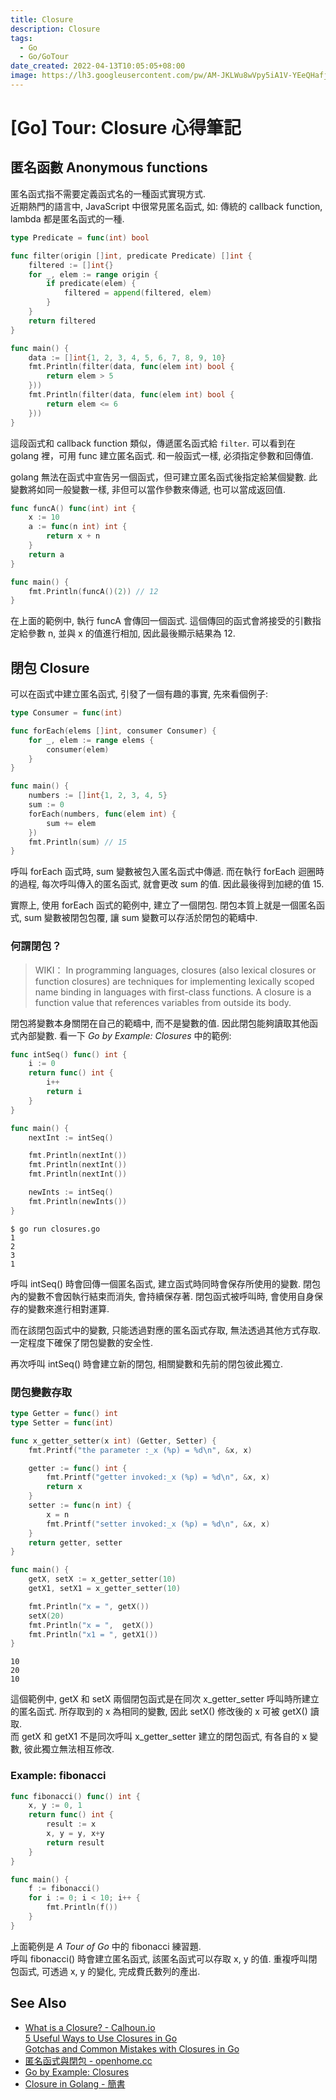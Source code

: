 ```yaml
---
title: Closure
description: Closure
tags:
  - Go
  - Go/GoTour
date_created: 2022-04-13T10:05:05+08:00
image: https://lh3.googleusercontent.com/pw/AM-JKLWu8wVpy5iA1V-YEeQHafjhEuZiS8kFPaPu0pj_m6yi09YtCsVYFT8Z6LxtDL57sWDXa8rRZm6B_OsIhWjgBWupJ1ZopYhtDR5PMn-4q8ypuliQvh5KDBfdZmKAxOkIXb4FhRvkuQsRhKiyjB02tR6otw=w860-h480-no?authuser=0s
---
```


[Go] Tour: Closure 心得筆記
==========================


匿名函數 Anonymous functions
---------------------------

匿名函式指不需要定義函式名的一種函式實現方式.  
近期熱門的語言中, JavaScript 中很常見匿名函式,
如: 傳統的 callback function, lambda 都是匿名函式的一種.

``` go
type Predicate = func(int) bool

func filter(origin []int, predicate Predicate) []int {
    filtered := []int{}
    for _, elem := range origin {
        if predicate(elem) {
            filtered = append(filtered, elem)
        }
    }
    return filtered
}

func main() {
    data := []int{1, 2, 3, 4, 5, 6, 7, 8, 9, 10}
    fmt.Println(filter(data, func(elem int) bool {
        return elem > 5
    }))
    fmt.Println(filter(data, func(elem int) bool {
        return elem <= 6
    }))
}
```
這段函式和 callback function 類似，傳遞匿名函式給 `filter`.
可以看到在 golang 裡，可用 func 建立匿名函式.
和一般函式一樣, 必須指定參數和回傳值.

golang 無法在函式中宣告另一個函式，但可建立匿名函式後指定給某個變數.
此變數將如同一般變數一樣, 非但可以當作參數來傳遞, 也可以當成返回值.

``` go
func funcA() func(int) int {
    x := 10
    a := func(n int) int {
        return x + n
    }
    return a
}

func main() {
    fmt.Println(funcA()(2)) // 12
}
```
在上面的範例中, 執行 funcA 會傳回一個函式.
這個傳回的函式會將接受的引數指定給參數 n, 並與 x 的值進行相加,
因此最後顯示結果為 12.


閉包 Closure
------------

可以在函式中建立匿名函式, 引發了一個有趣的事實, 先來看個例子:

``` go
type Consumer = func(int)

func forEach(elems []int, consumer Consumer) {
    for _, elem := range elems {
        consumer(elem)
    }
}

func main() {
    numbers := []int{1, 2, 3, 4, 5}
    sum := 0
    forEach(numbers, func(elem int) {
        sum += elem
    })
    fmt.Println(sum) // 15
}
```
呼叫 forEach 函式時, sum 變數被包入匿名函式中傳遞.
而在執行 forEach 迴圈時的過程, 每次呼叫傳入的匿名函式, 就會更改 sum 的值.
因此最後得到加總的值 15.

實際上, 使用 forEach 函式的範例中, 建立了一個閉包.
閉包本質上就是一個匿名函式, sum 變數被閉包包覆, 讓 sum 變數可以存活於閉包的範疇中.

### 何謂閉包？ ###

>   WIKI： 
>   In programming languages, closures (also lexical closures or function closures) are techniques for implementing lexically scoped name binding in languages with first-class functions.
>   A closure is a function value that references variables from outside its body. 

閉包將變數本身關閉在自己的範疇中, 而不是變數的值.
因此閉包能夠讀取其他函式內部變數.
看一下 _Go by Example: Closures_ 中的範例:

``` go
func intSeq() func() int {
    i := 0
    return func() int {
        i++
        return i
    }
}

func main() {
    nextInt := intSeq()

    fmt.Println(nextInt())
    fmt.Println(nextInt())
    fmt.Println(nextInt())

    newInts := intSeq()
    fmt.Println(newInts())
}
```
```    
$ go run closures.go
1
2
3
1
```

呼叫 intSeq() 時會回傳一個匿名函式, 建立函式時同時會保存所使用的變數.
閉包內的變數不會因執行結束而消失, 會持續保存著.
閉包函式被呼叫時, 會使用自身保存的變數來進行相對運算.

而在該閉包函式中的變數, 只能透過對應的匿名函式存取, 無法透過其他方式存取.
一定程度下確保了閉包變數的安全性.

再次呼叫 intSeq() 時會建立新的閉包, 相關變數和先前的閉包彼此獨立.

### 閉包變數存取 ###

``` go
type Getter = func() int
type Setter = func(int)

func x_getter_setter(x int) (Getter, Setter) {
    fmt.Printf("the parameter :_x (%p) = %d\n", &x, x)

    getter := func() int {
        fmt.Printf("getter invoked:_x (%p) = %d\n", &x, x)
        return x
    }
    setter := func(n int) {
        x = n
        fmt.Printf("setter invoked:_x (%p) = %d\n", &x, x)
    }
    return getter, setter
}

func main() {
    getX, setX := x_getter_setter(10)
    getX1, setX1 = x_getter_setter(10)

    fmt.Println("x = ", getX())
    setX(20)
    fmt.Println("x = ",  getX())
    fmt.Println("x1 = ", getX1())
}
```
``` 
10
20
10
```

這個範例中, getX 和 setX 兩個閉包函式是在同次 x_getter_setter 呼叫時所建立的匿名函式.
所存取到的 x 為相同的變數, 因此 setX() 修改後的 x 可被 getX() 讀取.  
而 getX 和 getX1 不是同次呼叫 x_getter_setter 建立的閉包函式, 有各自的 x 變數,
彼此獨立無法相互修改.

### Example: fibonacci ###

``` go
func fibonacci() func() int {
    x, y := 0, 1
    return func() int {
        result := x
        x, y = y, x+y
        return result
    }
}

func main() {
    f := fibonacci()
    for i := 0; i < 10; i++ {
        fmt.Println(f())
    }
}
```
上面範例是 _A Tour of Go_ 中的 fibonacci 練習題.  
呼叫 fibonacci() 時會建立匿名函式, 該匿名函式可以存取 x, y 的值.
重複呼叫閉包函式, 可透過 x, y 的變化, 完成費氏數列的產出.


See Also
--------

-   [What is a Closure? - Calhoun.io](https://www.calhoun.io/what-is-a-closure/#closuresprovidedataisolation)  
    [5 Useful Ways to Use Closures in Go](https://www.calhoun.io/5-useful-ways-to-use-closures-in-go/)  
    [Gotchas and Common Mistakes with Closures in Go](https://www.calhoun.io/gotchas-and-common-mistakes-with-closures-in-go/)
-   [匿名函式與閉包 - openhome.cc](https://openhome.cc/Gossip/Go/Closure.html)
-   [Go by Example: Closures](https://gobyexample.com/closures)
-   [Closure in Golang - 簡書](https://www.jianshu.com/p/3934e62d78a1)
